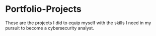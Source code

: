 # Portfolio-Projects
These are the projects I did to equip myself with the skills I need in my pursuit to become a cybersecurity analyst.
